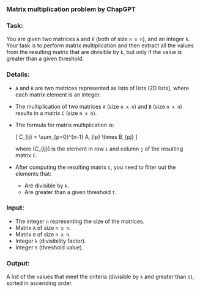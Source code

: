 ### Matrix multiplication problem by ChapGPT

### Task:
You are given two matrices `A` and `B` (both of size `n x n`), and an integer `k`. Your task is to perform matrix multiplication and then extract all the values from the resulting matrix that are divisible by `k`, but only if the value is greater than a given threshold.

### Details:
- `A` and `B` are two matrices represented as lists of lists (2D lists), where each matrix element is an integer.
- The multiplication of two matrices `A` (size `n x n`) and `B` (size `n x n`) results in a matrix `C` (size `n x n`).
- The formula for matrix multiplication is:

  \[
  C_{ij} = \sum_{p=0}^{n-1} A_{ip} \times B_{pj}
  \]

  where \(C_{ij}\) is the element in row `i` and column `j` of the resulting matrix `C`.

- After computing the resulting matrix `C`, you need to filter out the elements that:
  - Are divisible by `k`.
  - Are greater than a given threshold `t`.

### Input:
- The integer `n` representing the size of the matrices.
- Matrix `A` of size `n x n`.
- Matrix `B` of size `n x n`.
- Integer `k` (divisibility factor).
- Integer `t` (threshold value).

### Output:
A list of the values that meet the criteria (divisible by `k` and greater than `t`), sorted in ascending order.

